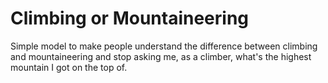# Climbing or Mountaineering

Simple model to make people understand the difference between climbing and mountaineering and stop asking me, as a climber, what's the highest mountain I got on the top of.

